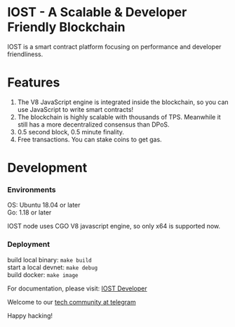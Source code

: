 # IOST - A Scalable & Developer Friendly Blockchain 

IOST is a smart contract platform focusing on performance and developer friendliness. 

# Features

1. The V8 JavaScript engine is integrated inside the blockchain, so you can use JavaScript to write smart contracts!
2. The blockchain is highly scalable with thousands of TPS. Meanwhile it still has a more decentralized consensus than DPoS.
3. 0.5 second block, 0.5 minute finality.
4. Free transactions. You can stake coins to get gas.

# Development

### Environments

OS: Ubuntu 18.04 or later  
Go: 1.18 or later

IOST node uses CGO V8 javascript engine, so only x64 is supported now.

### Deployment

build local binary: `make build`  
start a local devnet: `make debug`     
build docker: `make image`  


For documentation, please visit: [IOST Developer](https://developers.iost.io)

Welcome to our [tech community at telegram](https://t.me/iostdev)

Happy hacking!


